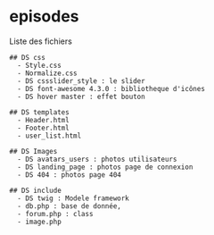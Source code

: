 # episodes
  Liste des fichiers
  
    ## DS css 
      - Style.css
      - Normalize.css
      - DS cssslider_style : le slider
      - DS font-awesome 4.3.0 : bibliotheque d'icônes
      - DS hover master : effet bouton
  
    ## DS templates
      - Header.html
      - Footer.html
      - user_list.html 
      
    ## DS Images 
      - DS avatars_users : photos utilisateurs
      - DS landing_page : photos page de connexion 
      - DS 404 : photos page 404
      
    ## DS include 
      - DS twig : Modele framework
      - db.php : base de donnée, 
      - forum.php : class
      - image.php
      
    
